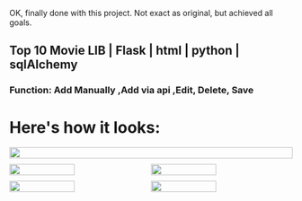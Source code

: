 OK, finally done with this project.
Not exact as original, but achieved all goals.

## Top 10 Movie LIB | Flask | html | python | sqlAlchemy

### Function: Add Manually ,Add via api ,Edit, Delete, Save
# Here's how it looks:

<div style="display: flex; flex-wrap: wrap; gap: 10px;">
  <img src="https://github.com/user-attachments/assets/d1d2d5f1-5f60-4907-9f78-53c3ed43c9c1" width="100%" />
  <img src="https://github.com/user-attachments/assets/fad141cb-c1c7-4212-83a1-30664d001096" width="48%" />
  <img src="https://github.com/user-attachments/assets/0796575e-75fd-4f0e-810a-6156b74b9f78" width="48%" />
  <img src="https://github.com/user-attachments/assets/31a6d580-4e27-4df4-8bbc-23cdbb1b945c" width="48%" />
  <img src="https://github.com/user-attachments/assets/9fd2ff69-1ba0-4fed-93ab-28434cef587b" width="48%" />
</div>









